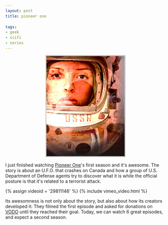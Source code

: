 ```yaml
---
layout: post
title: pioneer one

tags:
- geek
- scifi
- series
---
```


<div style="text-align:center">
    <img src="uploads/pioneer_one.jpg" />
</div>

I just finished watching [Pioneer One](http://pioneerone.tv)'s first season and it's awesome. The story is about an U.F.O. that crashes on Canada and how a group of U.S. Department of Defense agents try to discover what it is while the official posture is that it's related to a terrorist attack.

{% assign videoid = '29811146' %}
{% include vimeo_video.html %}

Its awesomness is not only about the story, but also about how its creators developed it: They filmed the first episode and asked for donations on [VODO](http://vodo.net/) until they reached their goal. Today, we can watch 6 great episodes, and expect a second season.
